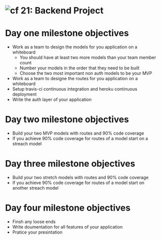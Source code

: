 ![cf](http://i.imgur.com/7v5ASc8.png) 21: Backend Project
===

# Day one milestone objectives
* Work as a team to design the models for you application on a whiteboard
  * You should have at least two more models than your team member count
  * Number your models in the order that they need to be built
  * Choose the two most important non auth models to be your MVP
* Work as a team to designe the routes for you application on a whiteboard
* Setup travis-ci continuous integration and heroku continuous deployment
* Write the auth layer of your application

# Day two milestone objectives
* Build your two MVP models with routes and 90% code coverage
* If you achieve 90% code coverage for routes of a model start on a streach model

# Day three milestone objectives
* Build your two stretch models with routes and 90% code coverage
* If you achieve 90% code coverage for routes of a model start on another streach model

# Day four milestone objectives
* Finsh any loose ends
* Write doumentation for all features of your application
* Pratice your presintation
